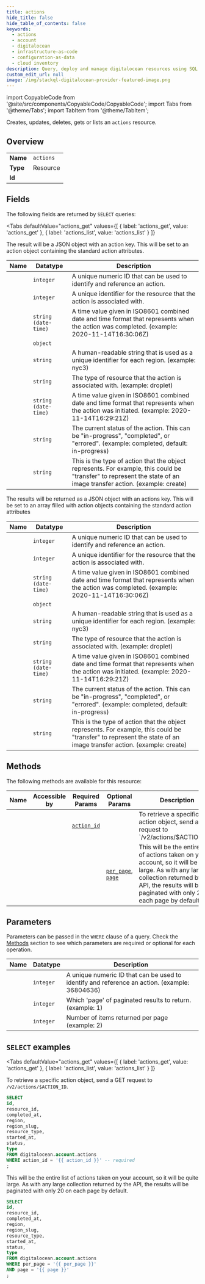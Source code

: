 ```yaml
--- 
title: actions
hide_title: false
hide_table_of_contents: false
keywords:
  - actions
  - account
  - digitalocean
  - infrastructure-as-code
  - configuration-as-data
  - cloud inventory
description: Query, deploy and manage digitalocean resources using SQL
custom_edit_url: null
image: /img/stackql-digitalocean-provider-featured-image.png
---
```


import CopyableCode from '@site/src/components/CopyableCode/CopyableCode';
import Tabs from '@theme/Tabs';
import TabItem from '@theme/TabItem';

Creates, updates, deletes, gets or lists an <code>actions</code> resource.

## Overview
<table><tbody>
<tr><td><b>Name</b></td><td><code>actions</code></td></tr>
<tr><td><b>Type</b></td><td>Resource</td></tr>
<tr><td><b>Id</b></td><td><CopyableCode code="digitalocean.account.actions" /></td></tr>
</tbody></table>

## Fields

The following fields are returned by `SELECT` queries:

<Tabs
    defaultValue="actions_get"
    values={[
        { label: 'actions_get', value: 'actions_get' },
        { label: 'actions_list', value: 'actions_list' }
    ]}
>
<TabItem value="actions_get">

The result will be a JSON object with an action key.  This will be set to an action object containing the standard action attributes.

<table>
<thead>
    <tr>
    <th>Name</th>
    <th>Datatype</th>
    <th>Description</th>
    </tr>
</thead>
<tbody>
<tr>
    <td><CopyableCode code="id" /></td>
    <td><code>integer</code></td>
    <td>A unique numeric ID that can be used to identify and reference an action.</td>
</tr>
<tr>
    <td><CopyableCode code="resource_id" /></td>
    <td><code>integer</code></td>
    <td>A unique identifier for the resource that the action is associated with.</td>
</tr>
<tr>
    <td><CopyableCode code="completed_at" /></td>
    <td><code>string (date-time)</code></td>
    <td>A time value given in ISO8601 combined date and time format that represents when the action was completed. (example: 2020-11-14T16:30:06Z)</td>
</tr>
<tr>
    <td><CopyableCode code="region" /></td>
    <td><code>object</code></td>
    <td></td>
</tr>
<tr>
    <td><CopyableCode code="region_slug" /></td>
    <td><code>string</code></td>
    <td>A human-readable string that is used as a unique identifier for each region. (example: nyc3)</td>
</tr>
<tr>
    <td><CopyableCode code="resource_type" /></td>
    <td><code>string</code></td>
    <td>The type of resource that the action is associated with. (example: droplet)</td>
</tr>
<tr>
    <td><CopyableCode code="started_at" /></td>
    <td><code>string (date-time)</code></td>
    <td>A time value given in ISO8601 combined date and time format that represents when the action was initiated. (example: 2020-11-14T16:29:21Z)</td>
</tr>
<tr>
    <td><CopyableCode code="status" /></td>
    <td><code>string</code></td>
    <td>The current status of the action. This can be "in-progress", "completed", or "errored". (example: completed, default: in-progress)</td>
</tr>
<tr>
    <td><CopyableCode code="type" /></td>
    <td><code>string</code></td>
    <td>This is the type of action that the object represents. For example, this could be "transfer" to represent the state of an image transfer action. (example: create)</td>
</tr>
</tbody>
</table>
</TabItem>
<TabItem value="actions_list">

The results will be returned as a JSON object with an actions key.  This will be set to an array filled with action objects containing the standard action attributes

<table>
<thead>
    <tr>
    <th>Name</th>
    <th>Datatype</th>
    <th>Description</th>
    </tr>
</thead>
<tbody>
<tr>
    <td><CopyableCode code="id" /></td>
    <td><code>integer</code></td>
    <td>A unique numeric ID that can be used to identify and reference an action.</td>
</tr>
<tr>
    <td><CopyableCode code="resource_id" /></td>
    <td><code>integer</code></td>
    <td>A unique identifier for the resource that the action is associated with.</td>
</tr>
<tr>
    <td><CopyableCode code="completed_at" /></td>
    <td><code>string (date-time)</code></td>
    <td>A time value given in ISO8601 combined date and time format that represents when the action was completed. (example: 2020-11-14T16:30:06Z)</td>
</tr>
<tr>
    <td><CopyableCode code="region" /></td>
    <td><code>object</code></td>
    <td></td>
</tr>
<tr>
    <td><CopyableCode code="region_slug" /></td>
    <td><code>string</code></td>
    <td>A human-readable string that is used as a unique identifier for each region. (example: nyc3)</td>
</tr>
<tr>
    <td><CopyableCode code="resource_type" /></td>
    <td><code>string</code></td>
    <td>The type of resource that the action is associated with. (example: droplet)</td>
</tr>
<tr>
    <td><CopyableCode code="started_at" /></td>
    <td><code>string (date-time)</code></td>
    <td>A time value given in ISO8601 combined date and time format that represents when the action was initiated. (example: 2020-11-14T16:29:21Z)</td>
</tr>
<tr>
    <td><CopyableCode code="status" /></td>
    <td><code>string</code></td>
    <td>The current status of the action. This can be "in-progress", "completed", or "errored". (example: completed, default: in-progress)</td>
</tr>
<tr>
    <td><CopyableCode code="type" /></td>
    <td><code>string</code></td>
    <td>This is the type of action that the object represents. For example, this could be "transfer" to represent the state of an image transfer action. (example: create)</td>
</tr>
</tbody>
</table>
</TabItem>
</Tabs>

## Methods

The following methods are available for this resource:

<table>
<thead>
    <tr>
    <th>Name</th>
    <th>Accessible by</th>
    <th>Required Params</th>
    <th>Optional Params</th>
    <th>Description</th>
    </tr>
</thead>
<tbody>
<tr>
    <td><a href="#actions_get"><CopyableCode code="actions_get" /></a></td>
    <td><CopyableCode code="select" /></td>
    <td><a href="#parameter-action_id"><code>action_id</code></a></td>
    <td></td>
    <td>To retrieve a specific action object, send a GET request to `/v2/actions/$ACTION_ID`.</td>
</tr>
<tr>
    <td><a href="#actions_list"><CopyableCode code="actions_list" /></a></td>
    <td><CopyableCode code="select" /></td>
    <td></td>
    <td><a href="#parameter-per_page"><code>per_page</code></a>, <a href="#parameter-page"><code>page</code></a></td>
    <td>This will be the entire list of actions taken on your account, so it will be quite large. As with any large collection returned by the API, the results will be paginated with only 20 on each page by default.</td>
</tr>
</tbody>
</table>

## Parameters

Parameters can be passed in the `WHERE` clause of a query. Check the [Methods](#methods) section to see which parameters are required or optional for each operation.

<table>
<thead>
    <tr>
    <th>Name</th>
    <th>Datatype</th>
    <th>Description</th>
    </tr>
</thead>
<tbody>
<tr id="parameter-action_id">
    <td><CopyableCode code="action_id" /></td>
    <td><code>integer</code></td>
    <td>A unique numeric ID that can be used to identify and reference an action. (example: 36804636)</td>
</tr>
<tr id="parameter-page">
    <td><CopyableCode code="page" /></td>
    <td><code>integer</code></td>
    <td>Which 'page' of paginated results to return. (example: 1)</td>
</tr>
<tr id="parameter-per_page">
    <td><CopyableCode code="per_page" /></td>
    <td><code>integer</code></td>
    <td>Number of items returned per page (example: 2)</td>
</tr>
</tbody>
</table>

## `SELECT` examples

<Tabs
    defaultValue="actions_get"
    values={[
        { label: 'actions_get', value: 'actions_get' },
        { label: 'actions_list', value: 'actions_list' }
    ]}
>
<TabItem value="actions_get">

To retrieve a specific action object, send a GET request to `/v2/actions/$ACTION_ID`.

```sql
SELECT
id,
resource_id,
completed_at,
region,
region_slug,
resource_type,
started_at,
status,
type
FROM digitalocean.account.actions
WHERE action_id = '{{ action_id }}' -- required
;
```
</TabItem>
<TabItem value="actions_list">

This will be the entire list of actions taken on your account, so it will be quite large. As with any large collection returned by the API, the results will be paginated with only 20 on each page by default.

```sql
SELECT
id,
resource_id,
completed_at,
region,
region_slug,
resource_type,
started_at,
status,
type
FROM digitalocean.account.actions
WHERE per_page = '{{ per_page }}'
AND page = '{{ page }}'
;
```
</TabItem>
</Tabs>
